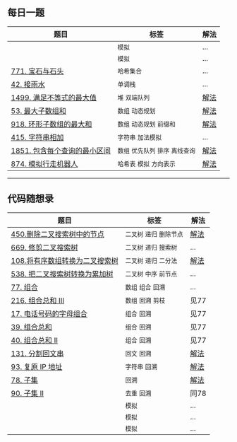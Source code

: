 ## 每日一题

| 题目 | 标签 | 解法 |
| --- | --- | --- |
| []() |`模拟`| ... |
| []() |`模拟`| ... |
| [771. 宝石与石头](https://leetcode.cn/problems/jewels-and-stones/) |`哈希集合`| ... |
| [42. 接雨水](https://leetcode.cn/problems/trapping-rain-water/) |`单调栈`| ... |
| [1499. 满足不等式的最大值](https://leetcode.cn/problems/max-value-of-equation/description/) | `堆` `双端队列` | [解法](每日一题/lc1499_满足不等式的最大值.md) |
| [53. 最大子数组和](https://leetcode.cn/problems/maximum-subarray/description/) | `数组` `动态规划` | [解法](每日一题/lc53_918_环形子数组的最大和.md) |
| [918. 环形子数组的最大和](https://leetcode.cn/problems/maximum-sum-circular-subarray/description/) | `数组` `动态规划` `前缀和`| [解法](每日一题/lc53_918_环形子数组的最大和.md) |
| [415. 字符串相加](https://leetcode.cn/problems/add-strings/description/) | `字符串` `加法模拟` | ...  |
| [1851. 包含每个查询的最小区间](https://leetcode.cn/problems/minimum-interval-to-include-each-query/description/) |`数组`  `优先队列` `排序` `离线查询`| [解法](每日一题/lc1851_包含每个查询的最小区间.md) |
| [874. 模拟行走机器人](https://leetcode.cn/problems/walking-robot-simulation/) | `哈希表` `模拟` `方向表示`| [解法](每日一题/lc874_模拟行走机器人.md) |

--- 

## 代码随想录

| 题目 | 标签 | 解法 |
| ---- | ---- | --- |
| [450.删除二叉搜索树中的节点](https://leetcode.cn/problems/delete-node-in-a-bst/)| `二叉树` `递归` `删除节点` | [解法](代码随想录/二叉树/lc450_删除二叉搜索树中的节点.md) |
| [669. 修剪二叉搜索树](https://leetcode.cn/problems/trim-a-binary-search-tree/description/)|  `二叉树` `递归` `搜索树` | ... |
| [108.将有序数组转换为二叉搜索树](https://leetcode.cn/problems/convert-sorted-array-to-binary-search-tree/submissions/) |`二叉树` `递归` `二分法` | [解法](代码随想录/二叉树/lc108.将有序数组转化为二叉搜索树.md) |
| [538. 把二叉搜索树转换为累加树](https://leetcode.cn/problems/convert-bst-to-greater-tree/) |`二叉树`  `中序` `前节点`| ... |
| [77. 组合](https://leetcode.cn/problems/combinations/submissions/) |`数组`  `组合` `回溯`| ... |
| [216. 组合总和 III](https://leetcode.cn/problems/combination-sum-iii/) |`数组` `回溯` `剪枝`| 见77 |
| [17. 电话号码的字母组合](https://leetcode.cn/problems/letter-combinations-of-a-phone-number/) |`组合` `回溯`| 见77 |
| [39. 组合总和](https://leetcode.cn/problems/combination-sum/) |`组合` `回溯`| 见77 |
| [40. 组合总和 II](https://leetcode.cn/problems/combination-sum-ii/) |`组合` `回溯`| 见77 |
| [131. 分割回文串](https://leetcode.cn/problems/palindrome-partitioning/) |`回文` `回溯`| [解法](代码随想录/回溯/lc131_分割回文串.md) |
| [93. 复原 IP 地址](https://leetcode.cn/problems/restore-ip-addresses/) |`字符串` `回溯`| [解法](代码随想录/回溯/lc93_复原%20IP%20地址.md) |
| [78. 子集](https://leetcode.cn/problems/subsets/description/) |`回溯`| [解法](代码随想录/回溯/lc78_90_子集.md) |
| [90. 子集 II](https://leetcode.cn/problems/subsets-ii/description/) |`去重` `回溯`| 同78 |
| []() |`模拟`| ... |
| []() |`模拟`| ... |
| []() |`模拟`| ... |
